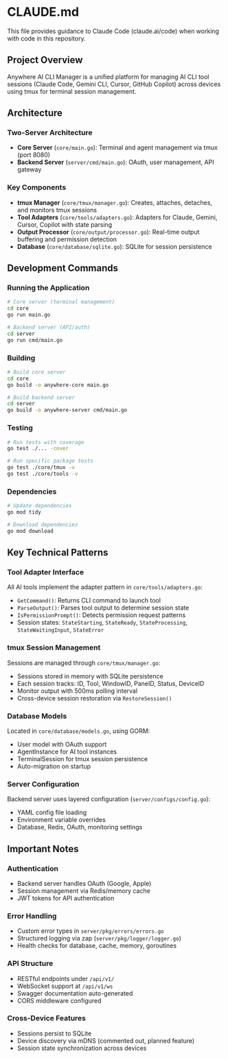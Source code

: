 # CLAUDE.md

This file provides guidance to Claude Code (claude.ai/code) when working with code in this repository.

## Project Overview

Anywhere AI CLI Manager is a unified platform for managing AI CLI tool sessions (Claude Code, Gemini CLI, Cursor, GitHub Copilot) across devices using tmux for terminal session management.

## Architecture

### Two-Server Architecture
- **Core Server** (`core/main.go`): Terminal and agent management via tmux (port 8080)
- **Backend Server** (`server/cmd/main.go`): OAuth, user management, API gateway

### Key Components
- **tmux Manager** (`core/tmux/manager.go`): Creates, attaches, detaches, and monitors tmux sessions
- **Tool Adapters** (`core/tools/adapters.go`): Adapters for Claude, Gemini, Cursor, Copilot with state parsing
- **Output Processor** (`core/output/processor.go`): Real-time output buffering and permission detection
- **Database** (`core/database/sqlite.go`): SQLite for session persistence

## Development Commands

### Running the Application
```bash
# Core server (terminal management)
cd core
go run main.go

# Backend server (API/auth)
cd server
go run cmd/main.go
```

### Building
```bash
# Build core server
cd core
go build -o anywhere-core main.go

# Build backend server
cd server
go build -o anywhere-server cmd/main.go
```

### Testing
```bash
# Run tests with coverage
go test ./... -cover

# Run specific package tests
go test ./core/tmux -v
go test ./core/tools -v
```

### Dependencies
```bash
# Update dependencies
go mod tidy

# Download dependencies
go mod download
```

## Key Technical Patterns

### Tool Adapter Interface
All AI tools implement the adapter pattern in `core/tools/adapters.go`:
- `GetCommand()`: Returns CLI command to launch tool
- `ParseOutput()`: Parses tool output to determine session state
- `IsPermissionPrompt()`: Detects permission request patterns
- Session states: `StateStarting`, `StateReady`, `StateProcessing`, `StateWaitingInput`, `StateError`

### tmux Session Management
Sessions are managed through `core/tmux/manager.go`:
- Sessions stored in memory with SQLite persistence
- Each session tracks: ID, Tool, WindowID, PaneID, Status, DeviceID
- Monitor output with 500ms polling interval
- Cross-device session restoration via `RestoreSession()`

### Database Models
Located in `core/database/models.go`, using GORM:
- User model with OAuth support
- AgentInstance for AI tool instances
- TerminalSession for tmux session persistence
- Auto-migration on startup

### Server Configuration
Backend server uses layered configuration (`server/configs/config.go`):
- YAML config file loading
- Environment variable overrides
- Database, Redis, OAuth, monitoring settings

## Important Notes

### Authentication
- Backend server handles OAuth (Google, Apple)
- Session management via Redis/memory cache
- JWT tokens for API authentication

### Error Handling
- Custom error types in `server/pkg/errors/errors.go`
- Structured logging via zap (`server/pkg/logger/logger.go`)
- Health checks for database, cache, memory, goroutines

### API Structure
- RESTful endpoints under `/api/v1/`
- WebSocket support at `/api/v1/ws`
- Swagger documentation auto-generated
- CORS middleware configured

### Cross-Device Features
- Sessions persist to SQLite
- Device discovery via mDNS (commented out, planned feature)
- Session state synchronization across devices